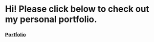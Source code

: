 # Hi! Please click below to check out my personal portfolio.

### [Portfolio](A-Almendras.github.io)
